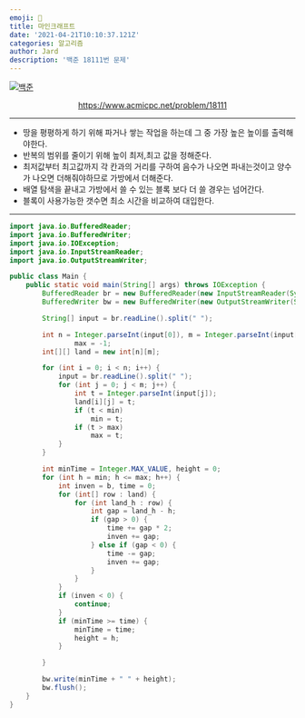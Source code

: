 ```yaml
---
emoji: 🧢
title: 마인크래프트
date: '2021-04-21T10:10:37.121Z'
categories: 알고리즘
author: Jard
description: '백준 18111번 문제'
---
```


[![백준](https://d2gd6pc034wcta.cloudfront.net/images/logo@2x.png)](https://www.acmicpc.net/problem/18111)

<div style="text-align:center"><a href="https://www.acmicpc.net/problem/18111">https://www.acmicpc.net/problem/18111</a></div>

---

- 땅을 평평하게 하기 위해 파거나 쌓는 작업을 하는데 그 중 가장 높은 높이를 출력해야한다.
- 반복의 범위를 줄이기 위해 높이 최저,최고 값을 정해준다.
- 최저값부터 최고값까지 각 칸과의 거리를 구하여 음수가 나오면 파내는것이고 양수가 나오면 더해줘야하므로 가방에서 더해준다.
- 배열 탐색을 끝내고 가방에서 쓸 수 있는 블록 보다 더 쓸 경우는 넘어간다.
- 블록이 사용가능한 갯수면 최소 시간을 비교하여 대입한다.

---

```java
import java.io.BufferedReader;
import java.io.BufferedWriter;
import java.io.IOException;
import java.io.InputStreamReader;
import java.io.OutputStreamWriter;

public class Main {
    public static void main(String[] args) throws IOException {
        BufferedReader br = new BufferedReader(new InputStreamReader(System.in));
        BufferedWriter bw = new BufferedWriter(new OutputStreamWriter(System.out));

        String[] input = br.readLine().split(" ");

        int n = Integer.parseInt(input[0]), m = Integer.parseInt(input[1]), b = Integer.parseInt(input[2]), min = 501,
                max = -1;
        int[][] land = new int[n][m];

        for (int i = 0; i < n; i++) {
            input = br.readLine().split(" ");
            for (int j = 0; j < m; j++) {
                int t = Integer.parseInt(input[j]);
                land[i][j] = t;
                if (t < min)
                    min = t;
                if (t > max)
                    max = t;
            }
        }

        int minTime = Integer.MAX_VALUE, height = 0;
        for (int h = min; h <= max; h++) {
            int inven = b, time = 0;
            for (int[] row : land) {
                for (int land_h : row) {
                    int gap = land_h - h;
                    if (gap > 0) {
                        time += gap * 2;
                        inven += gap;
                    } else if (gap < 0) {
                        time -= gap;
                        inven += gap;
                    }
                }
            }
            if (inven < 0) {
                continue;
            }
            if (minTime >= time) {
                minTime = time;
                height = h;
            }

        }

        bw.write(minTime + " " + height);
        bw.flush();
    }
}

```
